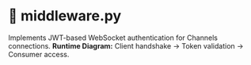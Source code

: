 # 📘 middleware.py
Implements JWT-based WebSocket authentication for Channels connections.
**Runtime Diagram:** Client handshake → Token validation → Consumer access.
